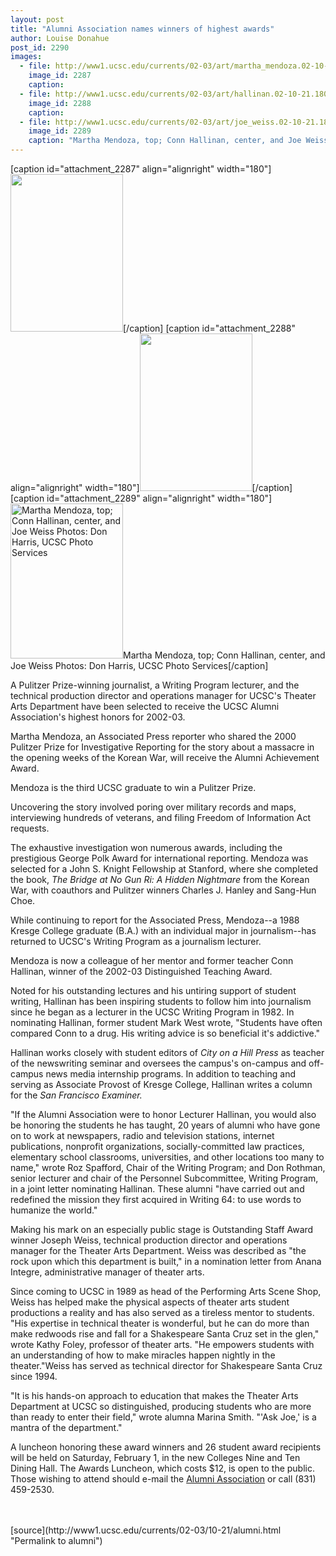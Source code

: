 ```yaml
---
layout: post
title: "Alumni Association names winners of highest awards"
author: Louise Donahue
post_id: 2290
images:
  - file: http://www1.ucsc.edu/currents/02-03/art/martha_mendoza.02-10-21.180.jpg
    image_id: 2287
    caption: 
  - file: http://www1.ucsc.edu/currents/02-03/art/hallinan.02-10-21.180.jpg
    image_id: 2288
    caption: 
  - file: http://www1.ucsc.edu/currents/02-03/art/joe_weiss.02-10-21.180.jpg
    image_id: 2289
    caption: "Martha Mendoza, top; Conn Hallinan, center, and Joe Weiss Photos: Don Harris, UCSC Photo Services"
---
```


[caption id="attachment_2287" align="alignright" width="180"]<a href="http://localhost/mysite/wp-content/uploads/2002/10/martha_mendoza.02-10-21.180.jpg"><img class="size-full wp-image-2287" src="http://localhost/mysite/wp-content/uploads/2002/10/martha_mendoza.02-10-21.180.jpg" alt="" width="180" height="252" /></a>[/caption]
[caption id="attachment_2288" align="alignright" width="180"]<a href="http://localhost/mysite/wp-content/uploads/2002/10/hallinan.02-10-21.180.jpg"><img class="size-full wp-image-2288" src="http://localhost/mysite/wp-content/uploads/2002/10/hallinan.02-10-21.180.jpg" alt="" width="180" height="252" /></a>[/caption]
[caption id="attachment_2289" align="alignright" width="180"]<a href="http://localhost/mysite/wp-content/uploads/2002/10/joe_weiss.02-10-21.180.jpg"><img class="size-full wp-image-2289" src="http://localhost/mysite/wp-content/uploads/2002/10/joe_weiss.02-10-21.180.jpg" alt="Martha Mendoza, top; Conn Hallinan, center, and Joe Weiss Photos: Don Harris, UCSC Photo Services" width="180" height="248" /></a>Martha Mendoza, top; Conn Hallinan, center, and Joe Weiss Photos: Don Harris, UCSC Photo Services[/caption]
<p>
  A Pulitzer Prize-winning journalist, a Writing Program lecturer, and the technical production director and operations manager for UCSC's Theater Arts Department have been selected to receive the UCSC Alumni Association's highest honors for 2002-03.<br>
</p>
<p>
  Martha Mendoza, an Associated Press reporter who shared the 2000 Pulitzer Prize for Investigative Reporting for the story about a massacre in the opening weeks of the Korean War, will receive the Alumni Achievement Award.
</p>
<p>
  Mendoza is the third UCSC graduate to win a Pulitzer Prize.
</p>
<p>
  Uncovering the story involved poring over military records and maps, interviewing hundreds of veterans, and filing Freedom of Information Act requests.
</p>
<p>
  The exhaustive investigation won numerous awards, including the prestigious George Polk Award for international reporting. Mendoza was selected for a John S. Knight Fellowship at Stanford, where she completed the book, <i>The Bridge at No Gun Ri: A Hidden Nightmare</i> from the Korean War, with coauthors and Pulitzer winners Charles J. Hanley and Sang-Hun Choe.
</p>
<p>
  While continuing to report for the Associated Press, Mendoza--a 1988 Kresge College graduate (B.A.) with an individual major in journalism--has returned to UCSC's Writing Program as a journalism lecturer.
</p>
<p>
  Mendoza is now a colleague of her mentor and former teacher Conn Hallinan, winner of the 2002-03 Distinguished Teaching Award.
</p>
<p>
  Noted for his outstanding lectures and his untiring support of student writing, Hallinan has been inspiring students to follow him into journalism since he began as a lecturer in the UCSC Writing Program in 1982. In nominating Hallinan, former student Mark West wrote, "Students have often compared Conn to a drug. His writing advice is so beneficial it's addictive."
</p>
<p>
  Hallinan works closely with student editors of <i>City on a Hill Press</i> as teacher of the newswriting seminar and oversees the campus's on-campus and off-campus news media internship programs. In addition to teaching and serving as Associate Provost of Kresge College, Hallinan writes a column for the <i>San Francisco Examiner.</i>
</p>
<p>
  "If the Alumni Association were to honor Lecturer Hallinan, you would also be honoring the students he has taught, 20 years of alumni who have gone on to work at newspapers, radio and television stations, internet publications, nonprofit organizations, socially-committed law practices, elementary school classrooms, universities, and other locations too many to name," wrote Roz Spafford, Chair of the Writing Program; and Don Rothman, senior lecturer and chair of the Personnel Subcommittee, Writing Program, in a joint letter nominating Hallinan. These alumni "have carried out and redefined the mission they first acquired in Writing 64: to use words to humanize the world."
</p>
<p>
  Making his mark on an especially public stage is Outstanding Staff Award winner Joseph Weiss, technical production director and operations manager for the Theater Arts Department. Weiss was described as "the rock upon which this department is built," in a nomination letter from Anana Integre, administrative manager of theater arts.
</p>
<p>
  Since coming to UCSC in 1989 as head of the Performing Arts Scene Shop, Weiss has helped make the physical aspects of theater arts student productions a reality and has also served as a tireless mentor to students. "His expertise in technical theater is wonderful, but he can do more than make redwoods rise and fall for a Shakespeare Santa Cruz set in the glen," wrote Kathy Foley, professor of theater arts. "He empowers students with an understanding of how to make miracles happen nightly in the theater."Weiss has served as technical director for Shakespeare Santa Cruz since 1994.
</p>
<p>
  "It is his hands-on approach to education that makes the Theater Arts Department at UCSC so distinguished, producing students who are more than ready to enter their field," wrote alumna Marina Smith. "'Ask Joe,' is a mantra of the department."
</p>
<p>
  A luncheon honoring these award winners and 26 student award recipients will be held on Saturday, February 1, in the new Colleges Nine and Ten Dining Hall. The Awards Luncheon, which costs $12, is open to the public. Those wishing to attend should e-mail the <a href="mailto:alumni@cats.ucsc.edu">Alumni Association</a> or call (831) 459-2530.<br>
  <br>
  <br>

</p>
<p>

</p>
[source](http://www1.ucsc.edu/currents/02-03/10-21/alumni.html "Permalink to alumni")
